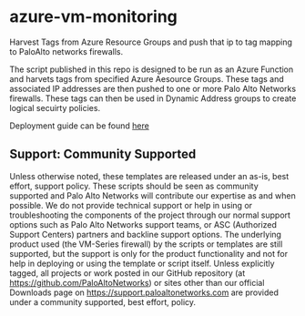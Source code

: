 # azure-vm-monitoring

Harvest Tags from Azure Resource Groups and push that ip to tag mapping to PaloAlto networks firewalls.


The script published in this repo is designed to be run as an Azure Function and harvets tags from specified Azure Aesource Groups.
These tags and associated IP addresses are then pushed to one or more Palo Alto Networks firewalls.
These tags can then be used in Dynamic Address groups to create logical secuirty policies.

Deployment guide can be found [here](https://github.com/PaloAltoNetworks/azure-vm-monitoring/blob/master/Azure%20VM%20Monitoring%20Setup%20Instructions.pdf)

Support: Community Supported
--------
Unless otherwise noted, these templates are released under an as-is, best effort, support policy. These scripts should be seen as community supported and Palo Alto Networks will contribute our expertise as and when possible. We do not provide technical support or help in using or troubleshooting the components of the project through our normal support options such as Palo Alto Networks support teams, or ASC (Authorized Support Centers) partners and backline support options. The underlying product used (the VM-Series firewall) by the scripts or templates are still supported, but the support is only for the product functionality and not for help in deploying or using the template or script itself. Unless explicitly tagged, all projects or work posted in our GitHub repository (at https://github.com/PaloAltoNetworks) or sites other than our official Downloads page on https://support.paloaltonetworks.com are provided under a community supported, best effort, policy.
